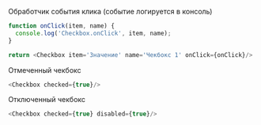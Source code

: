 Обработчик события клика (событие логируется в консоль)
```js
function onClick(item, name) {
  console.log('Checkbox.onClick', item, name);
}

return <Checkbox item='Значение' name='Чекбокс 1' onClick={onClick}/>
```

Отмеченный чекбокс
```js
<Checkbox checked={true}/>
```

Отключенный чекбокс
```js
<Checkbox checked={true} disabled={true}/>
```